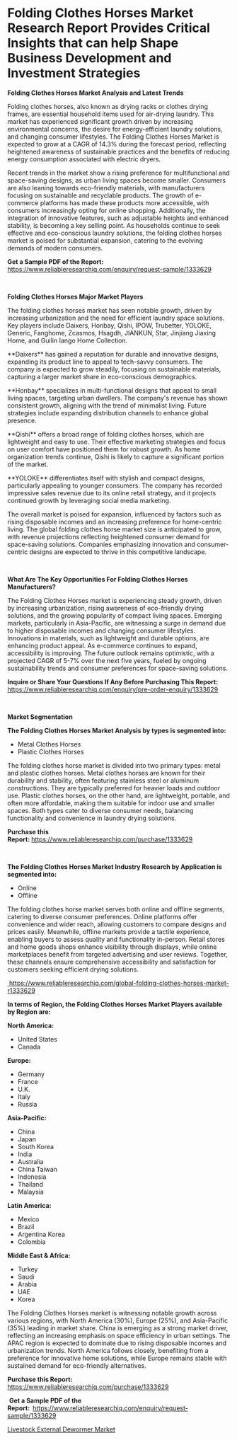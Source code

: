 <p><h1>Folding Clothes Horses Market Research Report Provides Critical Insights that can help Shape Business Development and Investment Strategies</h1></p><p><strong>Folding Clothes Horses Market Analysis and Latest Trends</strong></p>
<p><p>Folding clothes horses, also known as drying racks or clothes drying frames, are essential household items used for air-drying laundry. This market has experienced significant growth driven by increasing environmental concerns, the desire for energy-efficient laundry solutions, and changing consumer lifestyles. The Folding Clothes Horses Market is expected to grow at a CAGR of 14.3% during the forecast period, reflecting heightened awareness of sustainable practices and the benefits of reducing energy consumption associated with electric dryers.</p><p>Recent trends in the market show a rising preference for multifunctional and space-saving designs, as urban living spaces become smaller. Consumers are also leaning towards eco-friendly materials, with manufacturers focusing on sustainable and recyclable products. The growth of e-commerce platforms has made these products more accessible, with consumers increasingly opting for online shopping. Additionally, the integration of innovative features, such as adjustable heights and enhanced stability, is becoming a key selling point. As households continue to seek effective and eco-conscious laundry solutions, the folding clothes horses market is poised for substantial expansion, catering to the evolving demands of modern consumers.</p></p>
<p><strong>Get a Sample PDF of the Report:&nbsp;</strong> <a href="https://www.reliableresearchiq.com/enquiry/request-sample/1333629?utm_campaign=3048&utm_medium=2&utm_source=Github&utm_content=ia&utm_term=24032025&utm_id=folding-clothes-horses">https://www.reliableresearchiq.com/enquiry/request-sample/1333629</a></p>
<p>&nbsp;</p>
<p><strong>Folding Clothes Horses Major Market Players</strong></p>
<p><p>The folding clothes horses market has seen notable growth, driven by increasing urbanization and the need for efficient laundry space solutions. Key players include Daixers, Honbay, Qishi, IPOW, Trubetter, YOLOKE, Generic, Fanghome, Zcasmos, Hsagdh, JIANKUN, Star, Jinjiang Jiaxing Home, and Guilin Iango Home Collection.</p><p>**Daixers** has gained a reputation for durable and innovative designs, expanding its product line to appeal to tech-savvy consumers. The company is expected to grow steadily, focusing on sustainable materials, capturing a larger market share in eco-conscious demographics.</p><p>**Honbay** specializes in multi-functional designs that appeal to small living spaces, targeting urban dwellers. The company's revenue has shown consistent growth, aligning with the trend of minimalist living. Future strategies include expanding distribution channels to enhance global presence.</p><p>**Qishi** offers a broad range of folding clothes horses, which are lightweight and easy to use. Their effective marketing strategies and focus on user comfort have positioned them for robust growth. As home organization trends continue, Qishi is likely to capture a significant portion of the market.</p><p>**YOLOKE** differentiates itself with stylish and compact designs, particularly appealing to younger consumers. The company has recorded impressive sales revenue due to its online retail strategy, and it projects continued growth by leveraging social media marketing.</p><p>The overall market is poised for expansion, influenced by factors such as rising disposable incomes and an increasing preference for home-centric living. The global folding clothes horse market size is anticipated to grow, with revenue projections reflecting heightened consumer demand for space-saving solutions. Companies emphasizing innovation and consumer-centric designs are expected to thrive in this competitive landscape.</p></p>
<p>&nbsp;</p>
<p><strong>What Are The Key Opportunities For Folding Clothes Horses Manufacturers?</strong></p>
<p><p>The Folding Clothes Horses market is experiencing steady growth, driven by increasing urbanization, rising awareness of eco-friendly drying solutions, and the growing popularity of compact living spaces. Emerging markets, particularly in Asia-Pacific, are witnessing a surge in demand due to higher disposable incomes and changing consumer lifestyles. Innovations in materials, such as lightweight and durable options, are enhancing product appeal. As e-commerce continues to expand, accessibility is improving. The future outlook remains optimistic, with a projected CAGR of 5-7% over the next five years, fueled by ongoing sustainability trends and consumer preferences for space-saving solutions.</p></p>
<p><strong>Inquire or Share Your Questions If Any Before Purchasing This Report:</strong> <a href="https://www.reliableresearchiq.com/enquiry/pre-order-enquiry/1333629?utm_campaign=3048&utm_medium=2&utm_source=Github&utm_content=ia&utm_term=24032025&utm_id=folding-clothes-horses">https://www.reliableresearchiq.com/enquiry/pre-order-enquiry/1333629</a></p>
<p>&nbsp;</p>
<p><strong>Market Segmentation</strong></p>
<p><strong>The Folding Clothes Horses Market Analysis by types is segmented into:</strong></p>
<p><ul><li>Metal Clothes Horses</li><li>Plastic Clothes Horses</li></ul></p>
<p><p>The folding clothes horse market is divided into two primary types: metal and plastic clothes horses. Metal clothes horses are known for their durability and stability, often featuring stainless steel or aluminum constructions. They are typically preferred for heavier loads and outdoor use. Plastic clothes horses, on the other hand, are lightweight, portable, and often more affordable, making them suitable for indoor use and smaller spaces. Both types cater to diverse consumer needs, balancing functionality and convenience in laundry drying solutions.</p></p>
<p><strong>Purchase this Report:&nbsp;</strong><a href="https://www.reliableresearchiq.com/purchase/1333629?utm_campaign=3048&utm_medium=2&utm_source=Github&utm_content=ia&utm_term=24032025&utm_id=folding-clothes-horses">https://www.reliableresearchiq.com/purchase/1333629</a></p>
<p>&nbsp;</p>
<p><strong>The Folding Clothes Horses Market Industry Research by Application is segmented into:</strong></p>
<p><ul><li>Online</li><li>Offline</li></ul></p>
<p><p>The folding clothes horse market serves both online and offline segments, catering to diverse consumer preferences. Online platforms offer convenience and wider reach, allowing customers to compare designs and prices easily. Meanwhile, offline markets provide a tactile experience, enabling buyers to assess quality and functionality in-person. Retail stores and home goods shops enhance visibility through displays, while online marketplaces benefit from targeted advertising and user reviews. Together, these channels ensure comprehensive accessibility and satisfaction for customers seeking efficient drying solutions.</p></p>
<p><a href="https://www.reliableresearchiq.com/global-folding-clothes-horses-market-r1333629?utm_campaign=3048&utm_medium=2&utm_source=Github&utm_content=ia&utm_term=24032025&utm_id=folding-clothes-horses">&nbsp;https://www.reliableresearchiq.com/global-folding-clothes-horses-market-r1333629</a></p>
<p><strong>In terms of Region, the Folding Clothes Horses Market Players available by Region are:</strong></p>
<p>
    <p> <strong> North America: </strong>
        <ul>
            <li>United States</li>
            <li>Canada</li>
        </ul>
        </p> 
    <p> <strong> Europe: </strong>
        <ul>
            <li>Germany</li>
            <li>France</li>
            <li>U.K.</li>
            <li>Italy</li>
            <li>Russia</li>
        </ul>
        </p> 
    <p> <strong> Asia-Pacific: </strong>
        <ul>
            <li>China</li>
            <li>Japan</li>
            <li>South Korea</li>
            <li>India</li>
            <li>Australia</li>
            <li>China Taiwan</li>
            <li>Indonesia</li>
            <li>Thailand</li>
            <li>Malaysia</li>
        </ul>
        </p> 
    <p> <strong> Latin America: </strong>
        <ul>
            <li>Mexico</li>
            <li>Brazil</li>
            <li>Argentina Korea</li>
            <li>Colombia</li>
        </ul>
        </p> 
    <p> <strong> Middle East & Africa: </strong>
        <ul>
            <li>Turkey</li>
            <li>Saudi</li>
            <li>Arabia</li>
            <li>UAE</li>
            <li>Korea</li>
        </ul>
    </p>
    </p>
<p><p>The Folding Clothes Horses market is witnessing notable growth across various regions, with North America (30%), Europe (25%), and Asia-Pacific (35%) leading in market share. China is emerging as a strong market driver, reflecting an increasing emphasis on space efficiency in urban settings. The APAC region is expected to dominate due to rising disposable incomes and urbanization trends. North America follows closely, benefiting from a preference for innovative home solutions, while Europe remains stable with sustained demand for eco-friendly alternatives.</p></p>
<p><strong>Purchase this Report: </strong><a href="https://www.reliableresearchiq.com/purchase/1333629?utm_campaign=3048&utm_medium=2&utm_source=Github&utm_content=ia&utm_term=24032025&utm_id=folding-clothes-horses">https://www.reliableresearchiq.com/purchase/1333629</a></p>
<p>&nbsp;<strong>Get a Sample PDF of the Report:&nbsp;&nbsp;</strong><a href="https://www.reliableresearchiq.com/enquiry/request-sample/1333629?utm_campaign=3048&utm_medium=2&utm_source=Github&utm_content=ia&utm_term=24032025&utm_id=folding-clothes-horses">https://www.reliableresearchiq.com/enquiry/request-sample/1333629</a></p>
<p><strong></strong></p>
<p><p><a href="https://github.com/lizonbochil23/Market-Research-Report-List-1/blob/main/livestock-external-dewormer-market.md?utm_campaign=3048&utm_medium=2&utm_source=Github&utm_content=ia&utm_term=24032025&utm_id=folding-clothes-horses">Livestock External Dewormer Market</a></p></p>